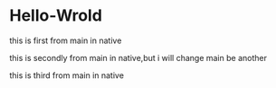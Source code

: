 # Hello-Wrold

this is first from main in native

this is secondly from main in native,but i will change main be another

this is third from main in native
